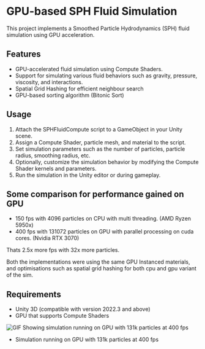 # GPU-based SPH Fluid Simulation

This project implements a Smoothed Particle Hydrodynamics (SPH) fluid simulation using GPU acceleration. 

## Features

- GPU-accelerated fluid simulation using Compute Shaders.
- Support for simulating various fluid behaviors such as gravity, pressure, viscosity, and interactions.
- Spatial Grid Hashing for efficient neighbour search
- GPU-based sorting algorithm (Bitonic Sort)

## Usage

1. Attach the SPHFluidCompute script to a GameObject in your Unity scene.
2. Assign a Compute Shader, particle mesh, and material to the script.
3. Set simulation parameters such as the number of particles, particle radius, smoothing radius, etc.
4. Optionally, customize the simulation behavior by modifying the Compute Shader kernels and parameters.
5. Run the simulation in the Unity editor or during gameplay.

## Some comparison for performance gained on GPU

 - 150 fps with 4096 particles on CPU with multi threading. (AMD Ryzen 5950x)
 - 400 fps with 131072 particles on GPU with parallel processing on cuda cores. (Nvidia RTX 3070)

 Thats 2.5x more fps with 32x more particles.

Both the implementations were using the same GPU Instanced materials, and optimisations such as
spatial grid hashing for both cpu and gpu variant of the sim.

## Requirements

- Unity 3D (compatible with version 2022.3 and above)
- GPU that supports Compute Shaders

![GIF Showing simulation running on GPU with 131k particles at 400 fps](https://github.com/mohitkarangiya/SPHFluidSim/blob/main/GIF/test.gif?raw=true)
- Simulation running on GPU with 131k particles at 400 fps
